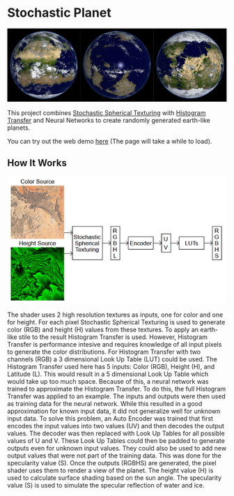 # Stochastic Planet

<img src='figures/figure1.png'/>

This project combines [Stochastic Spherical Texturing](https://github.com/danielklisch/spherical_stochastic_texturing/) with [Histogram Transfer](https://github.com/danielklisch/histogram_transfer) and Neural Networks
to create randomly generated earth-like planets.

You can try out the web demo [here](https://danielklisch.github.io/stochastic_planet/) (The page will take a while to load).

## How It Works

<img src='figures/figure2.png'/>

The shader uses 2 high resolution textures as inputs, one for color and one for height.
For each pixel Stochastic Spherical Texturing is used to generate color (RGB) and height (H) values from these textures.
To apply an earth-like stile to the result Histogram Transfer is used.
However, Histogram Transfer is performance intesive and requires knowledge of all input pixels to generate the color distributions.
For Histogram Transfer with two channels (RGB) a 3 dimensional Look Up Table (LUT) could be used.
The Histogram Transfer used here has 5 inputs: Color (RGB), Height (H), and Latitude (L).
This would result in a 5 dimensional Look Up Table which would take up too much space.
Because of this, a neural network was trained to approximate the Histogram Transfer.
To do this, the full Histogram Transfer was applied to an example.
The inputs and outputs were then used as training data for the neural network.
While this resulted in a good approximation for known input data, it did not generalize well for unknown input data.
To solve this problem, an Auto Encoder was trained that first encodes the input values into two values (UV) and then decodes the output values.
The decoder was then replaced with Look Up Tables for all possible values of U and V.
These Look Up Tables could then be padded to generate outputs even for unknown input values.
They could also be used to add new output values that were not part of the training data.
This was done for the specularity value (S).
Once the outputs (RGBHS) are generated, the pixel shader uses them to render a view of the planet.
The height value (H) is used to calculate surface shading based on the sun angle.
The specularity value (S) is used to simulate the specular reflection of water and ice.